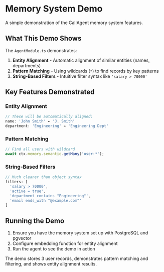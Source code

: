 # Memory System Demo

A simple demonstration of the CallAgent memory system features.

## What This Demo Shows

The `AgentModule.ts` demonstrates:

1. **Entity Alignment** - Automatic alignment of similar entities (names, departments)
2. **Pattern Matching** - Using wildcards (`*`) to find records by key patterns  
3. **String-Based Filters** - Intuitive filter syntax like `'salary > 70000'`

## Key Features Demonstrated

### Entity Alignment
```typescript
// These will be automatically aligned:
name: 'John Smith' ← 'J. Smith'
department: 'Engineering' ← 'Engineering Dept'
```

### Pattern Matching
```typescript
// Find all users with wildcard
await ctx.memory.semantic.getMany('user:*');
```

### String-Based Filters
```typescript
// Much cleaner than object syntax
filters: [
  'salary > 70000',
  'active = true', 
  'department contains "Engineering"',
  'email ends_with "@example.com"'
]
```

## Running the Demo

1. Ensure you have the memory system set up with PostgreSQL and pgvector
2. Configure embedding function for entity alignment
3. Run the agent to see the demo in action

The demo stores 3 user records, demonstrates pattern matching and filtering, and shows entity alignment results. 